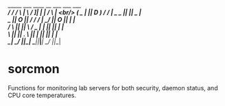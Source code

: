   _____  ___   ____      __  ___ ___   ___   ____<br/>
 / ___/ /   \ |    \    /  ]|   |   | /   \ |    \<br/>
(   \_ |     ||  D  )  /  / | _   _ ||     ||  _  |<br/>
 \__  ||  O  ||    /  /  /  |  \_/  ||  O  ||  |  |<br/>
 /  \ ||     ||    \ /   \_ |   |   ||     ||  |  |<br/>
 \    ||     ||  .  \\     ||   |   ||     ||  |  |<br/>
  \___| \___/ |__|\_| \____||___|___| \___/ |__|__|<br/>
# sorcmon
Functions for monitoring lab servers for both security, daemon status, and CPU core temperatures.

